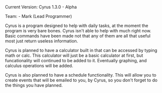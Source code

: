 Current Version: Cyrus 1.3.0 - Alpha

Team:
    - Mark (Lead Programmer)

Cyrus is a program designed to help with daily tasks, at the moment the program is very bare bones. Cyrus isn't able to help with much right now. Basic commands have been made not that any of them are all that useful most just return useless information.

Cyrus is planned to have a calculator built in that can be accessed by typing math or calc. This calculator will just be a basic calculator at first, but funcationality will continued to be added to it. Eventually graphing, and calculus operations will be added.

Cyrus is also planned to have a schedule functionality. This will allow you to create events that will be emailed to you, by Cyrus, so you don't forget to do the things you have planned.
